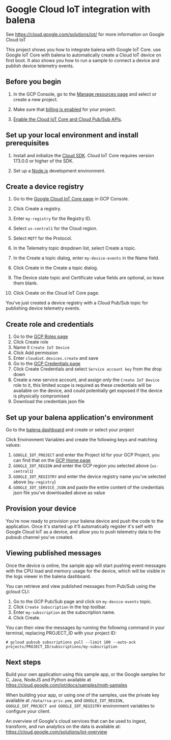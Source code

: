 # Google Cloud IoT integration with balena

See https://cloud.google.com/solutions/iot/ for more information on Google Cloud IoT


This project shows you how to integrate balena with Google IoT Core. 
use Google IoT Core with balena to automatically create a Cloud IoT device on first boot. It also shows you how to run a sample to connect a device and publish device telemetry events.

## Before you begin

1. In the GCP Console, go to the [Manage resources page](https://console.cloud.google.com/cloud-resource-manager) and select or create a new project.

2. Make sure that [billing is enabled](https://cloud.google.com/billing/docs/how-to/modify-project) for your project.

3. [Enable the Cloud IoT Core and Cloud Pub/Sub APIs](https://console.cloud.google.com/flows/enableapi?apiid=cloudiot.googleapis.com,pubsub).


## Set up your local environment and install prerequisites
1. Install and initialize the [Cloud SDK](https://cloud.google.com/sdk/docs/). Cloud IoT Core requires version 173.0.0 or higher of the SDK.

2. Set up a [Node.js](https://cloud.google.com/nodejs/docs/setup) development environment.

## Create a device registry

1. Go to the [Google Cloud IoT Core page](https://console.cloud.google.com/iot) in GCP Console.

2. Click Create a registry.

3. Enter `my-registry` for the Registry ID.

4. Select `us-central1` for the Cloud region.

5. Select `MQTT` for the Protocol.

6. In the Telemetry topic dropdown list, select Create a topic.

7. In the Create a topic dialog, enter `my-device-events` in the Name field.

8. Click Create in the Create a topic dialog.

9. The Device state topic and Certificate value fields are optional, so leave them blank.

10. Click Create on the Cloud IoT Core page.

You've just created a device registry with a Cloud Pub/Sub topic for publishing device telemetry events.

## Create role and credentials

1. Go to the [GCP Roles page](https://console.cloud.google.com/iam-admin/roles)
2. Click Create role
3. Name it `Create IoT Device`
4. Click Add permission
5. Enter `cloudiot.devices.create` and save
6. Go to the [GCP Credentials page](https://console.cloud.google.com/apis/credentials)
7. Click Create Credentials and select `Service account key` from the drop down
8. Create a new service account, and assign _only_ the `Create IoT Device` role to it, this limited scope is required as these credentials will be available on the device, and could potentially get exposed if the device is physically compromised
9. Download the credentials json file

## Set up your balena application's environment
Go to the [balena dashboard](https://dashboard.balena-cloud.com/apps) and create or select your project

Click Environment Variables and create the following keys and matching values:
1. `GOOGLE_IOT_PROJECT` and enter the Project Id for your GCP Project, you can find that on the [GCP Home page](https://console.cloud.google.com/home)
2. `GOOGLE_IOT_REGION` and enter the GCP region you selected above (`us-central1`)
3. `GOOGLE_IOT_REGISTRY` and enter the device registry name you've selected above (`my-registry`)
4. `GOOGLE_IOT_SERVICE_JSON` and paste the entire content of the credentials json file you've downloaded above as value

## Provision your device

You're now ready to provision your balena device and push the code to the application. Once it's started up it'll automatically register it's self with Google Cloud IoT as a device, and allow you to push telemetry data to the pubsub channel you've created.

## Viewing published messages

Once the device is online, the sample app will start pushing event messages with the CPU load and memory usage for the
device, which will be visible in the logs viewer in the balena dashboard.

You can retrieve and view published messages from Pub/Sub using the gcloud CLI:
1. Go to the GCP Pub/Sub page and click on `my-device-events` topic.
2. Click `Create Subscription` in the top toolbar.
3. Enter `my-subscription` as the subscription name.
4. Click Create.

You can then view the messages by running the following command in your terminal, replacing PROJECT_ID with your project ID:

```
# gcloud pubsub subscriptions pull --limit 100 --auto-ack projects/PROJECT_ID/subscriptions/my-subscription
```

## Next steps

Build your own application using this sample app, or the Google samples for C, Java, NodeJS and Python available at https://cloud.google.com/iot/docs/samples/mqtt-samples

When building your app, or using one of the samples, use the private key available at `/data/rsa-priv.pem`, and `GOOGLE_IOT_REGION, GOOGLE_IOT_PROJECT and GOOGLE_IOT_REGISTRY`
environment variables to configure your client.

An overview of Google's cloud services that can be used to ingest, transform, and run analytics on the data is available at: https://cloud.google.com/solutions/iot-overview
